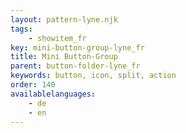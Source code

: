 ```yaml
---
layout: pattern-lyne.njk
tags: 
    - showitem_fr
key: mini-button-group-lyne_fr
title: Mini Button-Group
parent: button-folder-lyne_fr
keywords: button, icon, split, action
order: 140
availablelanguages: 
    - de
    - en
---
```

